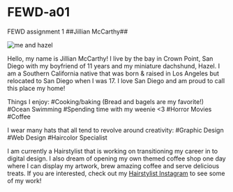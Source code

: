 # FEWD-a01
FEWD assignment 1
##Jillian McCarthy##

![me and hazel](https://www.instagram.com/p/BH-1r4tDYYcRhz6pzT8IXUtXIzfUx8hibF5U-80/)

Hello, my name is Jillian McCarthy! I live by the bay in Crown Point, San Diego with my boyfriend of 11 years and my miniature dachshund, Hazel. I am a Southern California native that was born & raised in Los Angeles but relocated to San Diego when I was 17. I love San Diego and am proud to call this place my home!

Things I enjoy:
#Cooking/baking (Bread and bagels are my favorite!)
#Ocean Swimming
#Spending time with my weenie <3
#Horror Movies
#Coffee 

I wear many hats that all tend to revolve around creativity:
#Graphic Design
#Web Design
#Haircolor Specialist

I am currently a Hairstylist that is working on transitioning my career in to digital design. I also dream of opening my own themed coffee shop one day where I can display my artwork, brew amazing coffee and serve delicious treats. If you are interested, check out my [Hairstylist Instagram](https://www.instagram.com/jillianiscreative/) to see some of my work!

